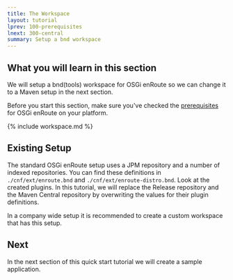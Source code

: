 ```yaml
---
title: The Workspace
layout: tutorial
lprev: 100-prerequisites
lnext: 300-central
summary: Setup a bnd workspace
---
```


## What you will learn in this section
We will setup a bnd(tools) workspace for OSGi enRoute so we can change it to a Maven setup in the next section. 

Before you start this section, make sure you've checked the [prerequisites](100-prerequisites) for OSGi enRoute on your platform. 

{% include workspace.md %}

## Existing Setup

The standard OSGi enRoute setup uses a JPM repository and a number of indexed repositories. You can find these definitions in `./cnf/ext/enroute.bnd` and `./cnf/ext/enroute-distro.bnd`. Look at the created plugins. In this tutorial, we will replace the Release repository and the Maven Central repository by overwriting the values for their plugin definitions.

In a company wide setup it is recommended to create a custom workspace that has this setup.

## Next

In the next section of this quick start tutorial we will create a sample application. 
